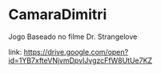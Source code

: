 # CamaraDimitri

Jogo Baseado no filme Dr. Strangelove

link:  https://drive.google.com/open?id=1YB7xfteVNjvmDpvIJvgzcFfW8UtUe7KZ
